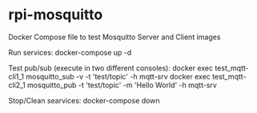 # rpi-mosquitto
Docker Compose file to test Mosquitto Server and Client images

Run services:
docker-compose up -d

Test pub/sub (execute in two different consoles):
docker exec test_mqtt-cli1_1 mosquitto_sub -v -t 'test/topic' -h mqtt-srv
docker exec test_mqtt-cli2_1 mosquitto_pub -t 'test/topic' -m 'Hello World' -h mqtt-srv

Stop/Clean searvices:
docker-compose down

